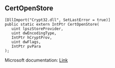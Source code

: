 ## CertOpenStore

```
[DllImport("Crypt32.dll", SetLastError = true)]
public static extern IntPtr CertOpenStore(
   uint lpszStoreProvider,
   uint dwEncodingType,
   IntPtr hCryptProv,
   uint dwFlags,
   IntPtr pvPara
);
```

Microsoft documentation: [Link](https://docs.microsoft.com/en-us/windows/win32/api/wincrypt/nf-wincrypt-certopenstore)
